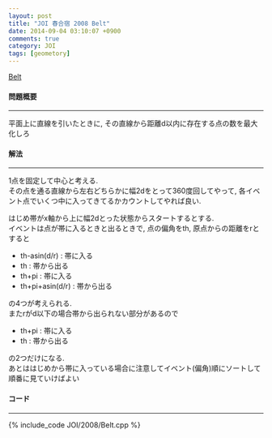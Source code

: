 ```yaml
---
layout: post
title: "JOI 春合宿 2008 Belt"
date: 2014-09-04 03:10:07 +0900
comments: true
category: JOI
tags: [geometory]
---
```


[Belt](http://joisc2008.contest.atcoder.jp/tasks/joisc2008_belt)

#### 問題概要

****

平面上に直線を引いたときに, その直線から距離d以内に存在する点の数を最大化しろ

#### 解法

****

1点を固定して中心と考える.  
その点を通る直線から左右どちらかに幅2dをとって360度回してやって, 各イベント点でいくつ中に入ってきてるかカウントしてやれば良い.  
  
はじめ帯がx軸から上に幅2dとった状態からスタートするとする.  
イベントは点が帯に入るときと出るときで, 点の偏角をth, 原点からの距離をrとすると  


* th-asin(d/r) : 帯に入る  
* th : 帯から出る
* th+pi : 帯に入る
* th+pi+asin(d/r) : 帯から出る

の4つが考えられる.  
またrがd以下の場合帯から出られない部分があるので


* th+pi : 帯に入る
* th : 帯から出る

の2つだけになる.  
あとははじめから帯に入っている場合に注意してイベント(偏角)順にソートして順番に見ていけばよい


#### コード

****

{% include_code JOI/2008/Belt.cpp %}
